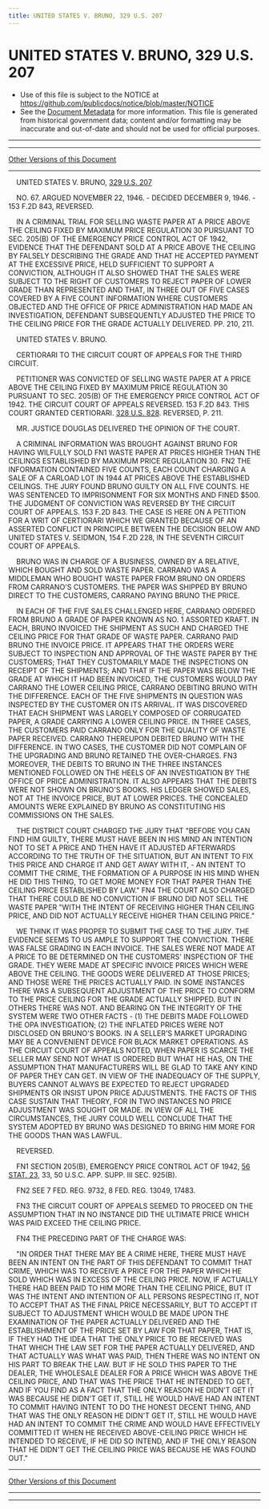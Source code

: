 ```yaml
---
title: UNITED STATES V. BRUNO, 329 U.S. 207
---
```


# UNITED STATES V. BRUNO, 329 U.S. 207

* Use of this file is subject to the NOTICE at https://github.com/publicdocs/notice/blob/master/NOTICE
* See the [Document Metadata](../../../index.md) for more information.
  This file is generated from historical government data; content and/or formatting may be inaccurate and out-of-date and should not be used for official purposes.

----------
----------

[Other Versions of this Document](https://publicdocs.github.io/go/links?ns=uslm-x&ref=%2Fus%2Fcourts%2Fscotus%2FusReporter%2F329%2F207)

----------

    UNITED STATES V. BRUNO, [329 U.S. 207][/us/courts/scotus/usReporter/329/207]

    NO. 67.  ARGUED NOVEMBER 22, 1946.  - DECIDED DECEMBER 9, 1946.  - 153 F.2D 843, REVERSED.

    IN A CRIMINAL TRIAL FOR SELLING WASTE PAPER AT A PRICE ABOVE THE CEILING FIXED BY MAXIMUM PRICE REGULATION 30 PURSUANT TO SEC. 205(B) OF THE EMERGENCY PRICE CONTROL ACT OF 1942, EVIDENCE THAT THE DEFENDANT SOLD AT A PRICE ABOVE THE CEILING BY FALSELY DESCRIBING THE GRADE AND THAT HE ACCEPTED PAYMENT AT THE EXCESSIVE PRICE, HELD SUFFICIENT TO SUPPORT A CONVICTION, ALTHOUGH IT ALSO SHOWED THAT THE SALES WERE SUBJECT TO THE RIGHT OF CUSTOMERS TO REJECT PAPER OF LOWER GRADE THAN REPRESENTED AND THAT, IN THREE OUT OF FIVE CASES COVERED BY A FIVE COUNT INFORMATION WHERE CUSTOMERS OBJECTED AND THE OFFICE OF PRICE ADMINISTRATION HAD MADE AN INVESTIGATION, DEFENDANT SUBSEQUENTLY ADJUSTED THE PRICE TO THE CEILING PRICE FOR THE GRADE ACTUALLY DELIVERED.  PP. 210, 211.

    UNITED STATES V. BRUNO.

    CERTIORARI TO THE CIRCUIT COURT OF APPEALS FOR THE THIRD CIRCUIT.

    PETITIONER WAS CONVICTED OF SELLING WASTE PAPER AT A PRICE ABOVE THE CEILING FIXED BY MAXIMUM PRICE REGULATION 30 PURSUANT TO SEC. 205(B) OF THE EMERGENCY PRICE CONTROL ACT OF 1942.  THE CIRCUIT COURT OF APPEALS REVERSED.  153 F.2D 843.  THIS COURT GRANTED CERTIORARI.  [328 U.S. 828][/us/courts/scotus/usReporter/328/828].  REVERSED, P. 211.

    MR. JUSTICE DOUGLAS DELIVERED THE OPINION OF THE COURT.

    A CRIMINAL INFORMATION WAS BROUGHT AGAINST BRUNO FOR HAVING WILFULLY SOLD  FN1  WASTE PAPER AT PRICES HIGHER THAN THE CEILINGS ESTABLISHED BY MAXIMUM PRICE REGULATION 30.  FN2  THE INFORMATION CONTAINED FIVE COUNTS, EACH COUNT CHARGING A SALE OF A CARLOAD LOT IN 1944 AT PRICES ABOVE THE ESTABLISHED CEILINGS.  THE JURY FOUND BRUNO GUILTY ON ALL FIVE COUNTS.  HE WAS SENTENCED TO IMPRISONMENT FOR SIX MONTHS AND FINED $500.  THE JUDGMENT OF CONVICTION WAS REVERSED BY THE CIRCUIT COURT OF APPEALS.  153 F.2D 843.  THE CASE IS HERE ON A PETITION FOR A WRIT OF CERTIORARI WHICH WE GRANTED BECAUSE OF AN ASSERTED CONFLICT IN PRINCIPLE BETWEEN THE DECISION BELOW AND UNITED STATES V. SEIDMON, 154 F.2D 228, IN THE SEVENTH CIRCUIT COURT OF APPEALS.

    BRUNO WAS IN CHARGE OF A BUSINESS, OWNED BY A RELATIVE, WHICH BOUGHT AND SOLD WASTE PAPER.  CARRANO WAS A MIDDLEMAN WHO BOUGHT WASTE PAPER FROM BRUNO ON ORDERS FROM CARRANO'S CUSTOMERS.  THE PAPER WAS SHIPPED BY BRUNO DIRECT TO THE CUSTOMERS, CARRANO PAYING BRUNO THE PRICE.

    IN EACH OF THE FIVE SALES CHALLENGED HERE, CARRANO ORDERED FROM BRUNO A GRADE OF PAPER KNOWN AS NO. 1 ASSORTED KRAFT.  IN EACH, BRUNO INVOICED THE SHIPMENT AS SUCH AND CHARGED THE CEILING PRICE FOR THAT GRADE OF WASTE PAPER.  CARRANO PAID BRUNO THE INVOICE PRICE.  IT APPEARS THAT THE ORDERS WERE SUBJECT TO INSPECTION AND APPROVAL OF THE WASTE PAPER BY THE CUSTOMERS; THAT THEY CUSTOMARILY MADE THE INSPECTIONS ON RECEIPT OF THE SHIPMENTS; AND THAT IF THE PAPER WAS BELOW THE GRADE AT WHICH IT HAD BEEN INVOICED, THE CUSTOMERS WOULD PAY CARRANO THE LOWER CEILING PRICE, CARRANO DEBITING BRUNO WITH THE DIFFERENCE.  EACH OF THE FIVE SHIPMENTS IN QUESTION WAS INSPECTED BY THE CUSTOMER ON ITS ARRIVAL.  IT WAS DISCOVERED THAT EACH SHIPMENT WAS LARGELY COMPOSED OF CORRUGATED PAPER, A GRADE CARRYING A LOWER CEILING PRICE.  IN THREE CASES, THE CUSTOMERS PAID CARRANO ONLY FOR THE QUALITY OF WASTE PAPER RECEIVED.  CARRANO THEREUPON DEBITED BRUNO WITH THE DIFFERENCE.  IN TWO CASES, THE CUSTOMER DID NOT COMPLAIN OF THE UPGRADING AND BRUNO RETAINED THE OVER-CHARGES.  FN3  MOREOVER, THE DEBITS TO BRUNO IN THE THREE INSTANCES MENTIONED FOLLOWED ON THE HEELS OF AN INVESTIGATION BY THE OFFICE OF PRICE ADMINISTRATION.  IT ALSO APPEARS THAT THE DEBITS WERE NOT SHOWN ON BRUNO'S BOOKS.  HIS LEDGER SHOWED SALES, NOT AT THE INVOICE PRICE, BUT AT LOWER PRICES.  THE CONCEALED AMOUNTS WERE EXPLAINED BY BRUNO AS CONSTITUTING HIS COMMISSIONS ON THE SALES.

    THE DISTRICT COURT CHARGED THE JURY THAT "BEFORE YOU CAN FIND HIM GUILTY, THERE MUST HAVE BEEN IN HIS MIND AN INTENTION NOT TO SET A PRICE AND THEN HAVE IT ADJUSTED AFTERWARDS ACCORDING TO THE TRUTH OF THE SITUATION, BUT AN INTENT TO FIX THIS PRICE AND CHARGE IT AND GET AWAY WITH IT,  - AN INTENT TO COMMIT THE CRIME, THE FORMATION OF A PURPOSE IN HIS MIND WHEN HE DID THIS THING, TO GET MORE MONEY FOR THAT PAPER THAN THE CEILING PRICE ESTABLISHED BY LAW."  FN4  THE COURT ALSO CHARGED THAT THERE COULD BE NO CONVICTION IF BRUNO DID NOT SELL THE WASTE PAPER "WITH THE INTENT OF RECEIVING HIGHER THAN CEILING PRICE, AND DID NOT ACTUALLY RECEIVE HIGHER THAN CEILING PRICE."

    WE THINK IT WAS PROPER TO SUBMIT THE CASE TO THE JURY.  THE EVIDENCE SEEMS TO US AMPLE TO SUPPORT THE CONVICTION.  THERE WAS FALSE GRADING IN EACH INVOICE.  THE SALES WERE NOT MADE AT A PRICE TO BE DETERMINED ON THE CUSTOMERS' INSPECTION OF THE GRADE.  THEY WERE MADE AT SPECIFIC INVOICE PRICES WHICH WERE ABOVE THE CEILING.  THE GOODS WERE DELIVERED AT THOSE PRICES; AND THOSE WERE THE PRICES ACTUALLY PAID.  IN SOME INSTANCES THERE WAS A SUBSEQUENT ADJUSTMENT OF THE PRICE TO CONFORM TO THE PRICE CEILING FOR THE GRADE ACTUALLY SHIPPED.  BUT IN OTHERS THERE WAS NOT.  AND BEARING ON THE INTEGRITY OF THE SYSTEM WERE TWO OTHER FACTS - (1) THE DEBITS MADE FOLLOWED THE OPA INVESTIGATION; (2) THE INFLATED PRICES WERE NOT DISCLOSED ON BRUNO'S BOOKS.  IN A SELLER'S MARKET UPGRADING MAY BE A CONVENIENT DEVICE FOR BLACK MARKET OPERATIONS.  AS THE CIRCUIT COURT OF APPEALS NOTED, WHEN PAPER IS SCARCE THE SELLER MAY SEND NOT WHAT IS ORDERED BUT WHAT HE HAS, ON THE ASSUMPTION THAT MANUFACTURERS WILL BE GLAD TO TAKE ANY KIND OF PAPER THEY CAN GET.  IN VIEW OF THE INADEQUACY OF THE SUPPLY, BUYERS CANNOT ALWAYS BE EXPECTED TO REJECT UPGRADED SHIPMENTS OR INSIST UPON PRICE ADJUSTMENTS.  THE FACTS OF THIS CASE SUSTAIN THAT THEORY, FOR IN TWO INSTANCES NO PRICE ADJUSTMENT WAS SOUGHT OR MADE.  IN VIEW OF ALL THE CIRCUMSTANCES, THE JURY COULD WELL CONCLUDE THAT THE SYSTEM ADOPTED BY BRUNO WAS DESIGNED TO BRING HIM MORE FOR THE GOODS THAN WAS LAWFUL.

    REVERSED.

    FN1  SECTION 205(B), EMERGENCY PRICE CONTROL ACT OF 1942, [56 STAT. 23][/us/stat/56/23], 33, 50 U.S.C. APP. SUPP. III SEC. 925(B).

    FN2  SEE 7 FED. REG. 9732, 8 FED. REG. 13049, 17483.

    FN3  THE CIRCUIT COURT OF APPEALS SEEMED TO PROCEED ON THE ASSUMPTION THAT IN NO INSTANCE DID THE ULTIMATE PRICE WHICH WAS PAID EXCEED THE CEILING PRICE.

    FN4  THE PRECEDING PART OF THE CHARGE WAS:

    "IN ORDER THAT THERE MAY BE A CRIME HERE, THERE MUST HAVE BEEN AN INTENT ON THE PART OF THIS DEFENDANT TO COMMIT THAT CRIME, WHICH WAS TO RECEIVE A PRICE FOR THE PAPER WHICH HE SOLD WHICH WAS IN EXCESS OF THE CEILING PRICE.  NOW, IF ACTUALLY THERE HAD BEEN PAID TO HIM MORE THAN THE CEILING PRICE, BUT IT WAS THE INTENT AND INTENTION OF ALL PERSONS RESPECTING IT, NOT TO ACCEPT THAT AS THE FINAL PRICE NECESSARILY, BUT TO ACCEPT IT SUBJECT TO ADJUSTMENT WHICH WOULD BE MADE UPON THE EXAMINATION OF THE PAPER ACTUALLY DELIVERED AND THE ESTABLISHMENT OF THE PRICE SET BY LAW FOR THAT PAPER, THAT IS, IF THEY HAD THE IDEA THAT THE ONLY PRICE TO BE RECEIVED WAS THAT WHICH THE LAW SET FOR THE PAPER ACTUALLY DELIVERED, AND THAT ACTUALLY WAS WHAT WAS PAID, THEN THERE WAS NO INTENT ON HIS PART TO BREAK THE LAW.  BUT IF HE SOLD THIS PAPER TO THE DEALER, THE WHOLESALE DEALER FOR A PRICE WHICH WAS ABOVE THE CEILING PRICE, AND THAT WAS THE PRICE THAT HE INTENDED TO GET, AND IF YOU FIND AS A FACT THAT THE ONLY REASON HE DIDN'T GET IT WAS BECAUSE HE DIDN'T GET IT, STILL HE WOULD HAVE HAD AN INTENT TO COMMIT HAVING INTENT TO DO THE HONEST DECENT THING, AND THAT WAS THE ONLY REASON HE DIDN'T GET IT, STILL HE WOULD HAVE HAD AN INTENT TO COMMIT THE CRIME AND WOULD HAVE EFFECTIVELY COMMITTED IT WHEN HE RECEIVED ABOVE-CEILING PRICE WHICH HE INTENDED TO RECEIVE, IF HE DID SO INTEND, AND IF THE ONLY REASON THAT HE DIDN'T GET THE CEILING PRICE WAS BECAUSE HE WAS FOUND OUT."

----------

[Other Versions of this Document](https://publicdocs.github.io/go/links?ns=uslm-x&ref=%2Fus%2Fcourts%2Fscotus%2FusReporter%2F329%2F207)

----------
----------

[/us/courts/scotus/usReporter/329/207]: https://publicdocs.github.io/go/links?ns=uslm-x&ref=%2Fus%2Fcourts%2Fscotus%2FusReporter%2F329%2F207
[/us/courts/scotus/usReporter/328/828]: https://publicdocs.github.io/go/links?ns=uslm-x&ref=%2Fus%2Fcourts%2Fscotus%2FusReporter%2F328%2F828
[/us/stat/56/23]: https://publicdocs.github.io/go/links?ns=uslm&ref=%2Fus%2Fstat%2F56%2F23



